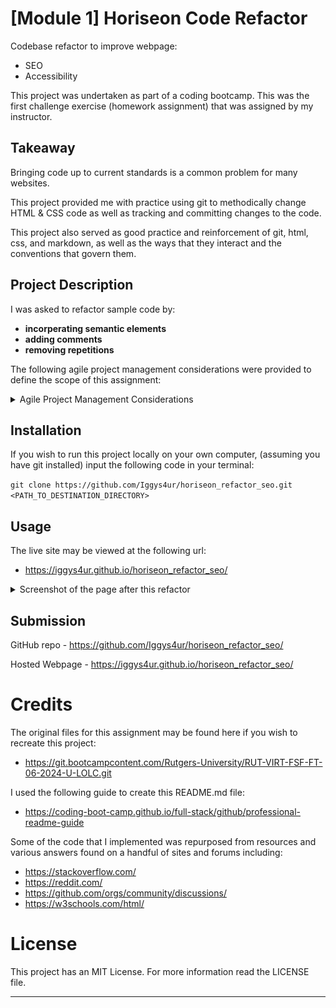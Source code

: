 # [Module 1] Horiseon Code Refactor
Codebase refactor to improve webpage:
- SEO
- Accessibility

This project was undertaken as part of a coding bootcamp. This was the first challenge exercise (homework assignment) that was assigned by my instructor.

## Takeaway
Bringing code up to current standards is a common problem for many websites. 

This project provided me with practice using git to methodically change HTML & CSS code as well as tracking and committing changes to the code.

This project also served as good practice and reinforcement of git, html, css, and markdown, as well as the ways that they interact and the conventions that govern them.

## Project Description

I was asked to refactor sample code by:
- **incorperating semantic elements**
- **adding comments**
- **removing repetitions**

The following agile project management considerations were provided to define the scope of this assignment:

<details>
  <summary>Agile Project Management Considerations</summary>

1. User Story:

    AS A marketing agency
    I WANT a codebase that follows accessibility standards
    SO THAT our own site is optimized for search engines

2. Acceptance Criteria:

    GIVEN a webpage meets accessibility standards
    WHEN I view the source code
    THEN I find semantic HTML elements
    WHEN I view the structure of the HTML elements
    THEN I find that the elements follow a logical structure independent of styling and positioning
    WHEN I view the image elements
    THEN I find accessible alt attributes
    WHEN I view the heading attributes
    THEN they fall in sequential order
    WHEN I view the title element
    THEN I find a concise, descriptive title

3. Mockup:

    This layout is designed for "desktop", so you may notice that some of 
    the elements don't look like the Mock-Up when viewed at a resolution 
    smaller than 768px. In future lessons, you will learn how to make 
    elements "responsive" so that your web application is optimized for any 
    screen size. The following image shows the web application's appearance 
    and functionality:

<details>
  <summary>Provided Mockup Screenshot</summary>

![Alt text](./assets/images/01-html-css-git-homework-demo.png)
  
</details>

4. Instructions for Submission:

    You are required to submit BOTH of the following for review:

    - The URL of the deployed application.

    - The URL of the GitHub repository that contains your code. Give the
    repository a unique name and include a README file that describes the 
    project.
    
</details>

## Installation
If you wish to run this project locally on your own computer, (assuming you have git installed) input the following code in your terminal:

`git clone https://github.com/Iggys4ur/horiseon_refactor_seo.git <PATH_TO_DESTINATION_DIRECTORY>`

## Usage
The live site may be viewed at the following url:

- https://iggys4ur.github.io/horiseon_refactor_seo/

<details>
  <summary>Screenshot of the page after this refactor</summary>
    
![Alt text](./assets/images/final-result.png)
  
</details>

## Submission
GitHub repo
    - https://github.com/Iggys4ur/horiseon_refactor_seo/

Hosted Webpage
    - https://iggys4ur.github.io/horiseon_refactor_seo/

# Credits
The original files for this assignment may be found here if you wish to recreate this project:
- https://git.bootcampcontent.com/Rutgers-University/RUT-VIRT-FSF-FT-06-2024-U-LOLC.git

I used the following guide to create this README.md file:
- https://coding-boot-camp.github.io/full-stack/github/professional-readme-guide

Some of the code that I implemented was repurposed from resources and various answers found on a handful of sites and forums including:

- https://stackoverflow.com/
- https://reddit.com/
- https://github.com/orgs/community/discussions/
- https://w3schools.com/html/

# License
This project has an MIT License. For more information read the LICENSE file.

---